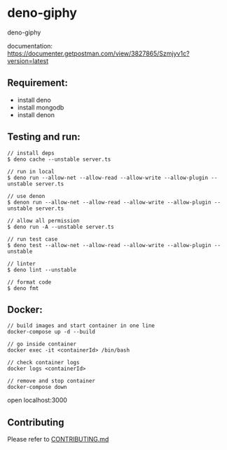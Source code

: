 # deno-giphy

deno-giphy

documentation: https://documenter.getpostman.com/view/3827865/Szmjyv1c?version=latest

## Requirement:

- install deno
- install mongodb
- install denon

## Testing and run:

```
// install deps
$ deno cache --unstable server.ts

// run in local
$ deno run --allow-net --allow-read --allow-write --allow-plugin --unstable server.ts

// use denon
$ denon run --allow-net --allow-read --allow-write --allow-plugin --unstable server.ts

// allow all permission
$ deno run -A --unstable server.ts

// run test case
$ deno test --allow-net --allow-read --allow-write --allow-plugin --unstable

// linter
$ deno lint --unstable

// format code
$ deno fmt
```

## Docker:

```
// build images and start container in one line
docker-compose up -d --build

// go inside container
docker exec -it <containerId> /bin/bash

// check container logs
docker logs <containerId>

// remove and stop container
docker-compose down
```

open localhost:3000

## Contributing

Please refer to [CONTRIBUTING.md](https://github.com/yeukfei02/deno-giphy/blob/master/CONTRIBUTING.md)
